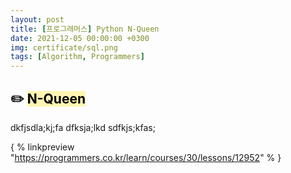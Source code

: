 ```yaml
---
layout: post
title: [프로그래머스] Python N-Queen 
date: 2021-12-05 00:00:00 +0300
img: certificate/sql.png
tags: [Algorithm, Programmers]
---
```


## ✏️ <mark style='background-color: #fff5b1'> N-Queen </mark>


dkfjsdla;kj;fa
dfksja;lkd
sdfkjs;kfas;

{ % linkpreview "https://programmers.co.kr/learn/courses/30/lessons/12952" % \}
